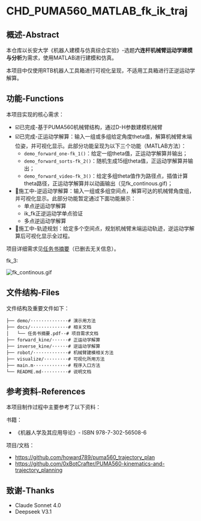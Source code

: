 # **CHD_PUMA560_MATLAB_fk_ik_traj**

## 概述-Abstract

本仓库以长安大学《机器人建模与仿真综合实验》-选题**六连杆机械臂运动学建模与分析**为需求，使用MATLAB进行建模和仿真。

本项目中仅使用RTB机器人工具箱进行可视化呈现，不适用工具箱进行正逆运动学解算。

## 功能-Functions

本项目实现的核心需求：

- ☑️已完成-基于PUMA560机械臂结构，通过D-H参数建模机械臂
- ☑️已完成-正运动学解算：输入一组或多组给定角度theta值，解算机械臂末端位姿，并可视化显示。此部分功能呈现为以下三个功能（MATLAB方法）：
  - ```demo_forward_one-fk_1()```：给定一组theta值，正运动学解算并输出；
  - ```demo_forward_sorts-fk_2()```：随机生成15组theta值，正运动学解算并输出；
  - ```demo_forward_video-fk_3()```：给定多组theta值作为路径点，插值计算theta路径，正运动学解算并以动画输出（见fk_continous.gif)；
- 🚧施工中-逆运动学解算：输入一组或多组空间点，解算可达的机械臂角度组，并可视化显示。此部分功能暂定通过下面功能展示：
  - 单点逆运动学解算
  - ik_fk正逆运动学单点验证
  - 多点逆运动学解算
- 🚧施工中-轨迹规划：给定多个空间点，规划机械臂末端运动轨迹，逆运动学解算后可视化显示全过程。

项目详细需求见[任务书摘要](/docs/任务书摘要.pdf)（已删去无关信息）。

fk_3:

![fk_continous.gif](/fk_continous.gif)

## 文件结构-Files

文件结构及重要文件如下：

```
├── demo/··············# 演示用方法
├── docs/··············# 相关文档
│   └── 任务书摘要.pdf··# 项目需求文档
├── forward_kine/······# 正运动学解算
├── inverse_kine/······# 逆运动学解算
├── robot/·············# 机械臂建模相关方法
├── visualize/·········# 可视化所用方法
├── main.m·············# 程序入口方法
└── README.md··········# 说明文档
```

## 参考资料-References

本项目制作过程中主要参考了以下资料：

书籍：

- 《机器人学及其应用导论》- ISBN 978-7-302-56508-6

项目/文档：

- https://github.com/howard789/puma560_trajectory_plan
- https://github.com/0xBotCrafter/PUMA560-kinematics-and-trajectory_planning

## 致谢-Thanks

- Claude Sonnet 4.0
- Deepseek V3.1

